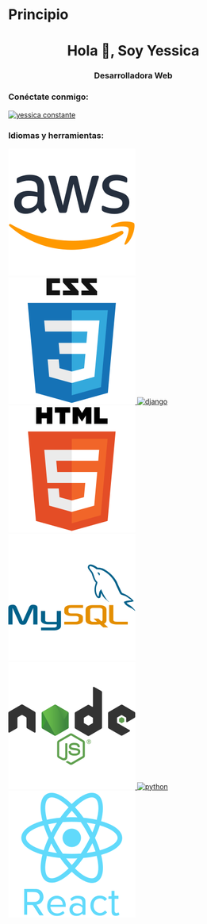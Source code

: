 # Principio

<h1 align="center">Hola 👋, Soy Yessica</h1>
<h3 align="center">Desarrolladora Web</h3>

<h3 align="left">Conéctate conmigo:</h3>
<p align="left">
<a href="https://linkedin.com/in/yessica constante" target="blank"><img align="center" src="https://raw.githubusercontent.com/rahuldkjain/github-profile-readme-generator/master/src/images/icons/Social/linked-in-alt.svg" alt="yessica constante" height="30" width="40" /></a>
</p>

<h3 align="left">Idiomas y herramientas:</h3>
<p align="left"> <a href="https://aws.amazon.com" target="_blank" rel="noreferrer"> <img src="https://raw.githubusercontent.com/devicons/devicon/master/icons/amazonwebservices/amazonwebservices-original-wordmark.svg" alt="aws" ancho="40" alto="40"/> </a> <a href="https://www.w3schools.com/css/" destino="_blank" rel="noreferrer"> <img src="https://raw.githubusercontent.com/devicons/devicon/master/icons/css3/css3-original-wordmark.svg" alt="css3" ancho="40" alto="40"/> </a> <a href="https://www.djangoproject.com/" destino="_blank" rel="noreferrer"> <img src="https://cdn.worldvectorlogo.com/logos/django.svg" alt="django" ancho="40" alto="40"/> </a> <a href="https://www.w3.org/html/" target="_blank" rel="noreferrer"> <img src="https://raw.githubusercontent.com/devicons/devicon/master/icons/html5/html5-original-wordmark.svg" alt="html5" ancho="40" alto="40"/> </a> <a href="https://www.mysql.com/" target="_blank" rel="noreferrer"> <img src="https://raw.githubusercontent.com/devicons/devicon/master/icons/mysql/mysql-original-wordmark.svg" alt="mysql" ancho="40" alto="40"/> </a> <a href="https://nodejs.org" target="_blank" rel="noreferrer"> <img <img src="https://raw.githubusercontent.com/devicons/devicon/master/icons/nodejs/nodejs-original-wordmark.svg" alt="nodejs" ancho="40" alto="40"/> </a> <a href="https://www.python.org" target="_blank" rel="noreferrer"> <img src="https://raw.githubusercontent.es/devicons/devicon/master/icons/python/python-original.svg" alt="python" ancho="40" alto="40"/> </a> <a href="https://reactjs.org/" target="_blank" rel="noreferrer"> <img src="https://raw.githubusercontent.com/devicons/devicon/master/icons/react/react-original-wordmark.svg" alt="react" ancho="40" alto="40"/> </a> </p>
